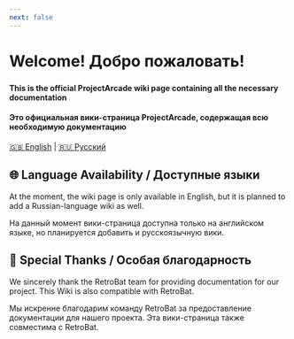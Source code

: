 ```yaml
---
next: false
---
```


# Welcome! Добро пожаловать!
###

#### This is the official ProjectArcade wiki page containing all the necessary documentation

#### Это официальная вики-страница ProjectArcade, содержащая всю необходимую документацию

[🇬🇧 English](/en/index.md) | [🇷🇺 Русский](/ru/index.md)

## 🌐 Language Availability / Доступные языки

At the moment, the wiki page is only available in English, but it is planned to add a Russian-language wiki as well.

На данный момент вики-страница доступна только на английском языке, но планируется добавить и русскоязычную вики.

## 💟 Special Thanks / Особая благодарность

We sincerely thank the RetroBat team for providing documentation for our project. This Wiki is also compatible with RetroBat.

Мы искренне благодарим команду RetroBat за предоставление документации для нашего проекта. Эта вики-страница также совместима с RetroBat.